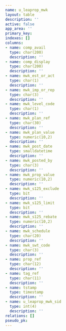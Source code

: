 ```yaml
---
name: u_leaprop_mwk
layout: table
description: ''
active: false
app_area: ''
primary_key: 
indexes: []
columns:
- name: comp_avail
  type: char(200)
  description: ''
- name: comp_display
  type: char(200)
  description: ''
- name: mwk_est_or_act
  type: char(1)
  description: ''
- name: mwk_imp_or_rep
  type: char(3)
  description: ''
- name: mwk_level_code
  type: char(1)
  description: ''
- name: mwk_plan_ref
  type: char(30)
  description: ''
- name: mwk_plan_value
  type: numeric(10,2)
  description: ''
- name: mwk_post_date
  type: smalldatetime
  description: ''
- name: mwk_posted_by
  type: char(3)
  description: ''
- name: mwk_prop_value
  type: numeric(10,2)
  description: ''
- name: mwk_s125_exclude
  type: bit
  description: ''
- name: mwk_s125_limit
  type: bit
  description: ''
- name: mwk_s125_rebate
  type: numeric(10,2)
  description: ''
- name: mwk_schedule
  type: char(20)
  description: ''
- name: mwk_swt_code
  type: char(3)
  description: ''
- name: prop_ref
  type: char(12)
  description: ''
- name: tag_ref
  type: char(11)
  description: ''
- name: tstamp
  type: timestamp
  description: ''
- name: u_leaprop_mwk_sid
  type: int(4)
  description: ''
relations: []
pseudo_pk: 
---
```


